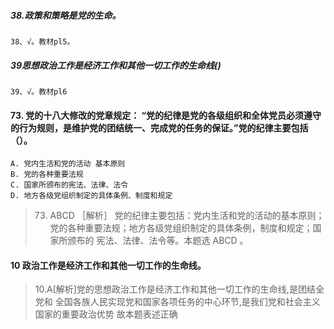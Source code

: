 ##### 38.政策和策略是党的生命。
    38、√。教材pl5。

##### 39思想政治工作是经济工作和其他一切工作的生命线()
    39、√。教材pl6
    
#### 73. 党的十八大修改的党章规定： “党的纪律是党的各级组织和全体党员必须遵守的行为规则，是维护党的团结统一、完成党的任务的保证。”党的纪律主要包括（）。
    A. 党内生活和党的活动 基本原则
    B. 党的各种重要法规
    C. 国家所颁布的宪法、法律、法令
    D. 地方各级党组织制定的具体条例、制度和规定
>   73. ABCD ［解析］ 党的纪律主要包括：党内生活和党的活动的基本原则；
    党的各种重要法规；地方各级党组织制定的具体条例，制度和规定；国家所颁布的
    宪法、法律、法令等。本题选 ABCD 。

#### 10 政治工作是经济工作和其他一切工作的生命线。
>   10.A[解析]党的思想政治工作是经济工作和其他一切工作的生命线,是团结全党和
    全国各族人民实现党和国家各项任务的中心环节,是我们党和社会主义国家的重要政治优势
    故本题表述正确



































    